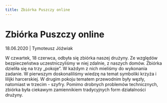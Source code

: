 ```yaml
---
title: Zbiórka Puszczy online
---
```


# Zbiórka Puszczy online

18.06.2020 | Tymoteusz Jóźwiak

W czwartek, 18 czerwca, odbyła się zbiórka naszej drużyny. Ze względów
bezpieczeństwa uczestniczyliśmy w niej zdalnie, z naszych domów. Zbiórka
dzieliła się na trzy „pokoje”. W każdym z nich mieliśmy do wykonania
zadanie. W pierwszym doskonaliliśmy wiedzę na temat symboliki krzyża i
lilijki harcerskiej. W drugim pokoju tematem przewodnim były węzły,
natomiast w trzecim - szyfry.
Pomimo drobnych problemów technicznych, zbiórka była ciekawym zamiennikiem
tradycyjnych form działalności drużyny.
